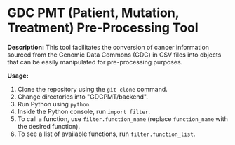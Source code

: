# GDC PMT (Patient, Mutation, Treatment) Pre-Processing Tool

**Description:** This tool facilitates the conversion of cancer information sourced from the Genomic Data Commons (GDC) in CSV files into objects that can be easily manipulated for pre-processing purposes.

**Usage:**
1. Clone the repository using the `git clone` command.
2. Change directories into "GDCPMT/backend".
3. Run Python using `python`.
4. Inside the Python console, run `import filter`.
5. To call a function, use `filter.function_name` (replace `function_name` with the desired function).
6. To see a list of available functions, run `filter.function_list`.
